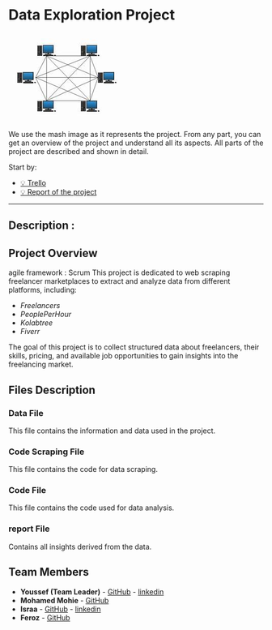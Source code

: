 # Data Exploration Project
![The main box](code%20Scrapping/img/mash.jpg)
---
We use the mash image as it represents the project. From any part, you can get an overview of the project and understand all its aspects. All parts of the project are described and shown in detail.

Start by:
- [💡 Trello](https://trello.com/b/VIebsUqs/dep-project)
- [💡 Report of the project](https://drive.google.com/drive/folders/1Cq8nDr7NO_QFEALR2GD_h1dDDu52-A4I)

---
## Description : 
## Project Overview
agile framework : Scrum 
This project is dedicated to web scraping freelancer marketplaces to extract and analyze data from different platforms, including:  
- *Freelancers*  
- *PeoplePerHour*  
- *Kolabtree*  
- *Fiverr*  

The goal of this project is to collect structured data about freelancers, their skills, pricing, and available job opportunities to gain insights into the freelancing market.
## Files Description

### Data File
This file contains the information and data used in the project.

### Code Scraping File
This file contains the code for data scraping.

### Code File
This file contains the code used for data analysis.
### report File
Contains all insights derived from the data.

## Team Members

- **Youssef (Team Leader)** - [GitHub](https://github.com/youssefhusain) - [linkedin](https://www.linkedin.com/in/youssef-hessan-alghamry/)
- **Mohamed Mohie** - [GitHub](https://github.com/iDourgham)
- **Israa** - [GitHub](https://github.com/IsraaMohamedGaber) - [linkedin](https://www.linkedin.com/in/israa-mohamed-gaber-ab0364273/)
- **Feroz** - [GitHub](https://github.com/fayrouzmgalal)
